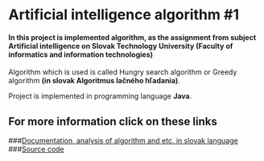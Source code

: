 # Artificial intelligence algorithm #1

#### In this project is implemented algorithm, as the assignment from subject Artificial intelligence on Slovak Technology University (Faculty of informatics and information technologies)

Algorithm which is used is called Hungry search algorithm or Greedy algorithm **(in slovak Algoritmus lačného hľadania)**.

Project is implemented in programming language **Java**.

## For more information click on these links 
###[Documentation, analysis of algorithm and etc. in slovak language](DOC/doc_assign1.pdf)
###[Source code](src/Tree.java)
